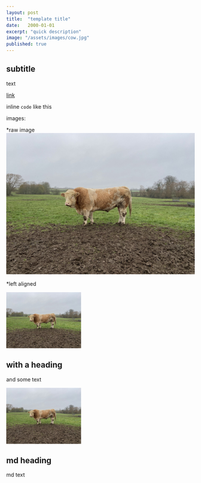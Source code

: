 ```yaml
---
layout: post
title:  "template title"
date:   2000-01-01
excerpt: "quick description"
image: "/assets/images/cow.jpg"
published: true
---
```


## subtitle
text

[link](http://google.com)

inline ```code``` like this

images:

*raw image
![alt text](/assets/images/cow.jpg)

*left aligned

<p><span class="image left"><img src="/assets/images/cow.jpg" alt="" width=200></span></p>

<h2 id="content-is-king">with a heading</h2>
<p>and some text</p>



<span class="image left"><img src="/assets/images/cow.jpg" alt="" width=200></span>

## md heading

md text